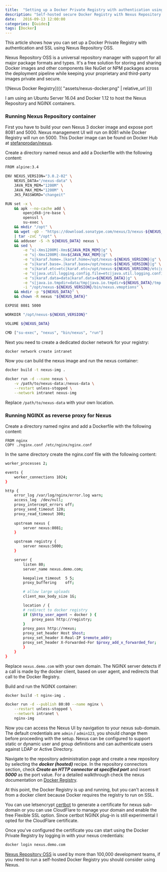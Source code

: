 ```yaml
---
title:  "Setting up a Docker Private Registry with authentication using Nexus and Nginx"
description: "Self-hosted secure Docker Registry with Nexus Repository OSS, Nginx and Docker"
date:   2016-09-13 12:00:00
categories: [Guides]
tags: [Docker]
---
```


This article shows how you can set up a Docker Private Registry with authentication and SSL using Nexus Repository OSS.

Nexus Repository OSS is a universal repository manager with support for all major package formats and types. It's a free solution for storing and sharing Docker images and other components like NuGet or NPM packages across the deployment pipeline while keeping your proprietary and third-party images private and secure.

![Nexus Docker Registry]({{ "assets/nexus-docker.png" | relative_url }})

I am using an Ubuntu Server 16.04 and Docker 1.12 to host the Nexus Repository and NGINX containers.

### Running Nexus Repository container

First you have to build your own Nexus 3 docker image and expose port 8081 and 5000. Nexus management UI will run on 8081 while Docker Registry will run on 5000. This Docker image can be found on Docker Hub at [stefanprodan/nexus](https://hub.docker.com/r/stefanprodan/nexus/).

Create a directory named nexus and add a Dockerfile with the following content:

```sh
FROM alpine:3.4

ENV NEXUS_VERSION="3.0.2-02" \
    NEXUS_DATA="/nexus-data" \
    JAVA_MIN_MEM="1200M" \
    JAVA_MAX_MEM="1200M" \
    JKS_PASSWORD="changeit"

RUN set -x \
    && apk --no-cache add \
        openjdk8-jre-base \
        openssl \
        su-exec \
    && mkdir "/opt" \
    && wget -qO - "https://download.sonatype.com/nexus/3/nexus-${NEXUS_VERSION}-unix.tar.gz" \
    | tar -zxC "/opt" \
    && adduser -S -h ${NEXUS_DATA} nexus \
	&& sed \
		-e "s|-Xms1200M|-Xms${JAVA_MIN_MEM}|g" \
		-e "s|-Xmx1200M|-Xmx${JAVA_MAX_MEM}|g" \
		-e "s|karaf.home=.|karaf.home=/opt/nexus-${NEXUS_VERSION}|g" \
		-e "s|karaf.base=.|karaf.base=/opt/nexus-${NEXUS_VERSION}|g" \
		-e "s|karaf.etc=etc|karaf.etc=/opt/nexus-${NEXUS_VERSION}/etc|g" \
		-e "s|java.util.logging.config.file=etc|java.util.logging.config.file=/opt/nexus-${NEXUS_VERSION}/etc|g" \
		-e "s|karaf.data=data|karaf.data=${NEXUS_DATA}|g" \
		-e "s|java.io.tmpdir=data/tmp|java.io.tmpdir=${NEXUS_DATA}/tmp|g" \
		-i "/opt/nexus-${NEXUS_VERSION}/bin/nexus.vmoptions" \
	&& mkdir -p "${NEXUS_DATA}" \
	&& chown -R nexus "${NEXUS_DATA}"

EXPOSE 8081 5000

WORKDIR "/opt/nexus-${NEXUS_VERSION}"

VOLUME ${NEXUS_DATA}

CMD ["su-exec", "nexus", "bin/nexus", "run"]
```

Next you need to create a dedicated docker network for your registry:

```sh
docker network create intranet
```

Now you can build the nexus image and run the nexus container:

```sh
docker build -t nexus-img .

docker run -d --name nexus \
    -v /path/to/nexus-data:/nexus-data \
    --restart unless-stopped \
    --network intranet nexus-img
```

Replace `/path/to/nexus-data` with your own location.

### Running NGINX as reverse proxy for Nexus

Create a directory named nginx and add a Dockerfile with the following content:

```
FROM nginx
COPY ./nginx.conf /etc/nginx/nginx.conf
```

In the same directory create the nginx.conf file with the following content:

```sh
worker_processes 2;

events { 
	worker_connections 1024; 
}

http {
	error_log /var/log/nginx/error.log warn;
	access_log  /dev/null;
	proxy_intercept_errors off;
	proxy_send_timeout 120;
	proxy_read_timeout 300;
	
	upstream nexus {
        server nexus:8081;
	}

	upstream registry {
        server nexus:5000;
	}

	server {
        listen 80;
        server_name nexus.demo.com;

        keepalive_timeout  5 5;
        proxy_buffering    off;

        # allow large uploads
        client_max_body_size 1G;

        location / {
		# redirect to docker registry
		if ($http_user_agent ~ docker ) {
			proxy_pass http://registry;
		}
		proxy_pass http://nexus;
		proxy_set_header Host $host;
		proxy_set_header X-Real-IP $remote_addr;
		proxy_set_header X-Forwarded-For $proxy_add_x_forwarded_for;
        }
    }
}

```

Replace `nexus.demo.com` with your own domain. The NGINX server detects if a call is made by the docker client, based on user agent, and redirects that call to the Docker Registry.

Build and run the NGINX container:

```sh
docker build -t nginx-img .

docker run -d --publish 80:80 --name nginx \
    --restart unless-stopped \
    --network intranet \
    nginx-img
```

Now you can access the Nexus UI by navigation to your nexus sub-domain. The default credentials are `admin` / `admin123`, you should change them before proceeding with the setup. Nexus can be configured to support static or dynamic user and group definitions and can authenticate users against LDAP or Active Directory.

Navigate to the repository administration page and create a new repository by selecting the ***docker (hosted)*** recipe. In the repository connectors section, check ***Create an HTTP connector at specified port*** and insert ***5000*** as the port value. For a detailed walkthrough check the nexus documentation on [Docker Registry](https://books.sonatype.com/nexus-book/3.0/reference/docker.html).  

At this point, the Docker Registry is up and running, but you can't access it from a docker client because Docker requires the registry to run on SSL. 

You can use letsencrypt [certbot](https://github.com/certbot/certbot) to generate a certificate for nexus sub-domain or you can use CloudFlare to manage your domain and enable the free Flexible SSL option. Since certbot NGINX plug-in is still experimental I opted for the CloudFlare certificate. 

Once you've configured the certificate you can start using the Docker Private Registry by logging in with your nexus credentials:

```sh
docker login nexus.demo.com
```

[Nexus Repository OSS](https://www.sonatype.com/nexus-repository-oss) is used by more than 100,000 development teams, if you need to run a self-hosted Docker Registry you should consider using Nexus.


 
